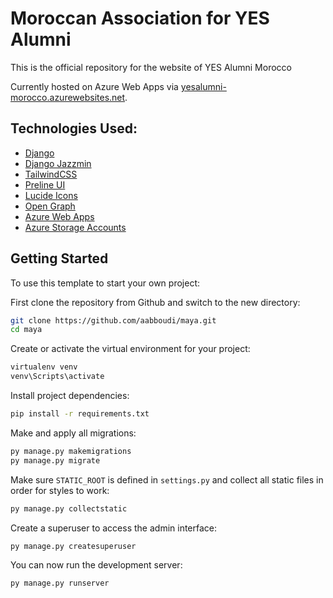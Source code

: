 # Moroccan Association for YES Alumni

This is the official repository for the website of YES Alumni Morocco

Currently hosted on Azure Web Apps via [yesalumni-morocco.azurewebsites.net](https://yesalumni-morocco.azurewebsites.net/).

## Technologies Used:
- [Django](https://docs.djangoproject.com/en/5.0/)
- [Django Jazzmin](https://django-jazzmin.readthedocs.io/)
- [TailwindCSS](https://tailwindcss.com/docs/installation)
- [Preline UI](https://preline.co/docs/index.html)
- [Lucide Icons](https://lucide.dev/guide/)
- [Open Graph](https://ogp.me/)
- [Azure Web Apps](https://azure.microsoft.com/en-us/products/app-service/web)
- [Azure Storage Accounts](https://learn.microsoft.com/en-us/azure/storage/common/storage-account-create)

## Getting Started
To use this template to start your own project:

First clone the repository from Github and switch to the new directory:
```bash
git clone https://github.com/aabboudi/maya.git
cd maya
```

Create or activate the virtual environment for your project:
```bash
virtualenv venv
venv\Scripts\activate
```

Install project dependencies:
```bash
pip install -r requirements.txt
```

Make and apply all migrations:
```bash
py manage.py makemigrations
py manage.py migrate
```

Make sure `STATIC_ROOT` is defined in `settings.py` and collect all static files in order for styles to work:
```bash
py manage.py collectstatic
```

Create a superuser to access the admin interface:
```bash
py manage.py createsuperuser
```

You can now run the development server:
```bash
py manage.py runserver
```
